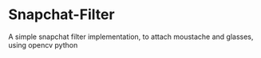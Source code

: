 # Snapchat-Filter
A simple snapchat filter implementation, to attach moustache and glasses, using opencv python
